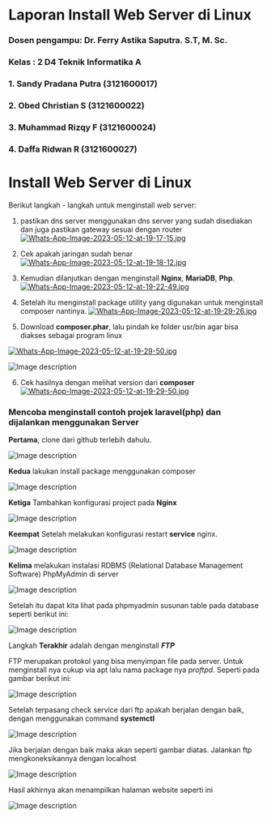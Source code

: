 # Laporan Install Web Server di Linux

### Dosen pengampu: Dr. Ferry Astika Saputra. S.T, M. Sc.
### Kelas : 2 D4 Teknik Informatika A

### 1. Sandy Pradana Putra (3121600017)

### 2. Obed Christian S (3121600022)

### 3. Muhammad Rizqy F (3121600024)

### 4. Daffa Ridwan R (3121600027)

# Install Web Server di Linux

Berikut langkah - langkah untuk menginstall web server: 

1. pastikan dns server menggunakan dns server yang sudah  disediakan dan juga pastikan gateway sesuai dengan router
[![Whats-App-Image-2023-05-12-at-19-17-15.jpg](https://i.postimg.cc/SNwJNVmc/Whats-App-Image-2023-05-12-at-19-17-15.jpg)](https://postimg.cc/MvmW97MG)

2. Cek apakah jaringan sudah benar
[![Whats-App-Image-2023-05-12-at-19-18-12.jpg](https://i.postimg.cc/2ySBh5tv/Whats-App-Image-2023-05-12-at-19-18-12.jpg)](https://postimg.cc/CB91VwSL)
 
3. Kemudian dilanjutkan dengan menginstall **Nginx**, **MariaDB**, **Php**.
[![Whats-App-Image-2023-05-12-at-19-22-49.jpg](https://i.postimg.cc/851Fg5N3/Whats-App-Image-2023-05-12-at-19-22-49.jpg)](https://postimg.cc/HJhWQTJ4)

4. Setelah itu menginstall package utility yang digunakan untuk menginstall composer nantinya.
[![Whats-App-Image-2023-05-12-at-19-29-26.jpg](https://i.postimg.cc/90sF0FHc/Whats-App-Image-2023-05-12-at-19-29-26.jpg)](https://postimg.cc/GTJ1SRpf)

5. Download **composer.phar**, lalu pindah ke folder usr/bin agar bisa diakses sebagai program linux

[![Whats-App-Image-2023-05-12-at-19-29-50.jpg](https://i.postimg.cc/XYSY0Jg8/Whats-App-Image-2023-05-12-at-19-29-50.jpg)](https://postimg.cc/nC2J4ngj)


![Image description](https://dev-to-uploads.s3.amazonaws.com/uploads/articles/ycqoezm00oj20es3uik5.png)

6. Cek hasilnya dengan melihat version dari **composer**
[![Whats-App-Image-2023-05-12-at-19-29-50.jpg](https://i.postimg.cc/XYSY0Jg8/Whats-App-Image-2023-05-12-at-19-29-50.jpg)](https://postimg.cc/nC2J4ngj)

### Mencoba menginstall contoh projek laravel(php) dan dijalankan menggunakan Server

**Pertama**, clone dari github terlebih dahulu.

![Image description](https://dev-to-uploads.s3.amazonaws.com/uploads/articles/p240y43qmk6i1vxcmw5f.png)
 
**Kedua** lakukan install package menggunakan composer

![Image description](https://dev-to-uploads.s3.amazonaws.com/uploads/articles/d2oi33urt57piry4wexf.png)

**Ketiga** Tambahkan konfigurasi project pada **Nginx**

![Image description](https://dev-to-uploads.s3.amazonaws.com/uploads/articles/fs5i0hquroi1ohhbjuo5.png)

**Keempat** Setelah melakukan konfigurasi restart **service** nginx.


![Image description](https://dev-to-uploads.s3.amazonaws.com/uploads/articles/rpg8yl9ft7n1vk032zoh.png)

**Kelima** melakukan instalasi RDBMS (Relational Database Management Software) PhpMyAdmin di server

![Image description](https://dev-to-uploads.s3.amazonaws.com/uploads/articles/60lvfwoo010dlj3cx7y3.png)

Setelah itu dapat kita lihat pada phpmyadmin susunan table pada database seperti berikut ini:

![Image description](https://dev-to-uploads.s3.amazonaws.com/uploads/articles/ipgnqdzsql1rx52q0nvv.png)

Langkah **Terakhir** adalah dengan menginstall **_FTP_**

FTP merupakan protokol yang bisa menyimpan file pada server. Untuk menginstall nya cukup via apt lalu nama package nya _proftpd_. Seperti pada gambar berikut ini:

![Image description](https://dev-to-uploads.s3.amazonaws.com/uploads/articles/w0xqhgf54njyteahyfc8.png)

Setelah terpasang check service dari ftp apakah berjalan dengan baik, dengan menggunakan command **systemctl**

![Image description](https://dev-to-uploads.s3.amazonaws.com/uploads/articles/ld0op0ut67q3cvcvyt2s.png)

Jika berjalan dengan baik maka akan seperti gambar diatas. Jalankan ftp mengkoneksikannya dengan localhost


![Image description](https://dev-to-uploads.s3.amazonaws.com/uploads/articles/qo9r5eibizfn5qtocfh4.png)

Hasil akhirnya akan menampilkan halaman website seperti ini

![Image description](https://dev-to-uploads.s3.amazonaws.com/uploads/articles/wtrigt7rmu08vwlhdvyr.png)
